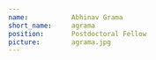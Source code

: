 ```yaml
---
name:           Abhinav Grama
short_name:     agrama
position:       Postdoctoral Fellow
picture:        agrama.jpg
---
```

